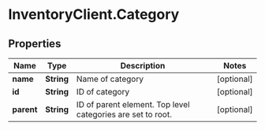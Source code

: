 # InventoryClient.Category

## Properties
Name | Type | Description | Notes
------------ | ------------- | ------------- | -------------
**name** | **String** | Name of category | [optional] 
**id** | **String** | ID of category | [optional] 
**parent** | **String** | ID of parent element. Top level categories are set to root. | [optional] 


